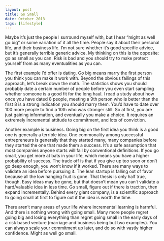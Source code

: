 ```yaml
---
layout: post
title: Go Small
date: October 2018
tags: [lifestyle]
---
```

Maybe it’s just the people I surround myself with, but I hear “might as well go big” or some variation of it all the time. People say it about their personal life, and their business life. I’m not sure whether it’s good specific advice, but it’s generally terrible generic advice. My thinking on this is the opposite: go as small as you can. Risk is bad and you should try to make protect yourself from as many eventualities as you can.

The first example I’d offer is dating. Go big means marry the first person you think you can make it work with. Beyond the obvious failings of this approach, let’s break down the math. The statistics shows you should probably date a certain number of people before you even start sampling whether someone is a good fit for the long haul. I read a study about how once you have dated 8 people, meeting a 9th person who is better than the first 8 is a strong indication you should marry them. You’d have to date over 100 more people to find a 10th who was stronger still. So at first, you are just gaining information, and eventually you make a choice. It requires an extremely incremental attitude to commitment, and lots of conviction.

Another example is business. Going big on the first idea you think is a good one is generally a terrible idea. One commonality among successful entrepreneurs is generally that they started many, many companies before they started the one that made them a success. It’s a safe assumption that most companies anyone starts will fail by conventional definitions. If you go small, you get more at bats in your life, which means you have a higher probability of success. The trade off is that if you give up too soon or don’t go deep enough, you won’t know if it worked. There are many ways to validate an idea before pursuing it. The lean startup is falling out of favor because all the low hanging fruit is gone. That thesis is only half true, though. Easy ideas may be gone, but that doesn’t mean you can’t validate a hard/valuable idea in less time. Go small, figure out if there is traction, then expand incrementally. Behind every giant company, is a scientific approach to going small at first to figure out if the idea is worth the time.

There aren’t many areas of your life where incremental learning is harmful. And there is nothing wrong with going small. Many more people regret going big and losing everything than regret going small in the early days of a risk based venture (marriage and business being but two examples). You can always scale your commitment up later, and do so with vastly higher confidence. Might as well go small.
